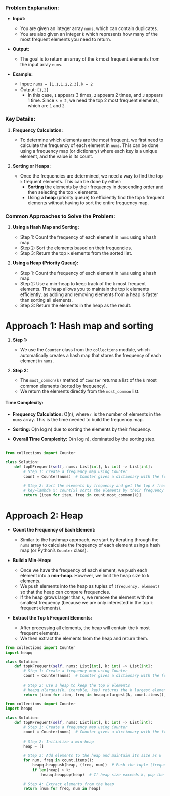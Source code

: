 
### Problem Explanation:

- **Input:**
    
    - You are given an integer array `nums`, which can contain duplicates.
    - You are also given an integer `k` which represents how many of the most frequent elements you need to return.
- **Output:**
    
    - The goal is to return an array of the `k` most frequent elements from the input array `nums`.
- **Example:**
    
    - Input: `nums = [1,1,1,2,2,3]`, `k = 2`
    - Output: `[1,2]`
        - In this case, `1` appears 3 times, `2` appears 2 times, and `3` appears 1 time. Since `k = 2`, we need the top 2 most frequent elements, which are `1` and `2`.

### Key Details:

1. **Frequency Calculation:**
    
    - To determine which elements are the most frequent, we first need to calculate the frequency of each element in `nums`. This can be done using a frequency map (or dictionary) where each key is a unique element, and the value is its count.
2. **Sorting or Heaps:**
    
    - Once the frequencies are determined, we need a way to find the top `k` frequent elements. This can be done by either:
        - **Sorting** the elements by their frequency in descending order and then selecting the top `k` elements.
        - Using a **heap** (priority queue) to efficiently find the top `k` frequent elements without having to sort the entire frequency map.

### Common Approaches to Solve the Problem:

1. **Using a Hash Map and Sorting:**
    
    - Step 1: Count the frequency of each element in `nums` using a hash map.
    - Step 2: Sort the elements based on their frequencies.
    - Step 3: Return the top `k` elements from the sorted list.
2. **Using a Heap (Priority Queue):**
    
    - Step 1: Count the frequency of each element in `nums` using a hash map.
    - Step 2: Use a min-heap to keep track of the `k` most frequent elements. The heap allows you to maintain the top `k` elements efficiently, as adding and removing elements from a heap is faster than sorting all elements.
    - Step 3: Return the elements in the heap as the result.


# Approach 1: Hash map and sorting

1. **Step 1:**
    
    - We use the `Counter` class from the `collections` module, which automatically creates a hash map that stores the frequency of each element in `nums`.
2. **Step 2:**
    
    - The `most_common(k)` method of `Counter` returns a list of the `k` most common elements (sorted by frequency).
    - We return the elements directly from the `most_common` list.

#### Time Complexity:

- **Frequency Calculation:** O(n), where `n` is the number of elements in the `nums` array. This is the time needed to build the frequency map.
    
- **Sorting:** O(n log n) due to sorting the elements by their frequency.
    
- **Overall Time Complexity:** O(n log n), dominated by the sorting step.

```python

from collections import Counter

class Solution:
    def topKFrequent(self, nums: List[int], k: int) -> List[int]:
        # Step 1: Create a frequency map using Counter
        count = Counter(nums)  # Counter gives a dictionary with the frequency of each element
        
        # Step 2: Sort the elements by frequency and get the top k frequent elements
        # key=lambda x: count[x] sorts the elements by their frequency
        return [item for item, freq in count.most_common(k)]

```

# Approach 2: Heap

- **Count the Frequency of Each Element:**
    
    - Similar to the hashmap approach, we start by iterating through the `nums` array to calculate the frequency of each element using a hash map (or Python’s `Counter` class).
- **Build a Min-Heap:**
    
    - Once we have the frequency of each element, we push each element into a **min-heap**. However, we limit the heap size to `k` elements.
    - We push elements into the heap as tuples of `(frequency, element)` so that the heap can compare frequencies.
    - If the heap grows larger than `k`, we remove the element with the smallest frequency (because we are only interested in the top `k` frequent elements).
- **Extract the Top `k` Frequent Elements:**
    
    - After processing all elements, the heap will contain the `k` most frequent elements.
    - We then extract the elements from the heap and return them.


```python
from collections import Counter
import heapq

class Solution:
    def topKFrequent(self, nums: List[int], k: int) -> List[int]:
        # Step 1: Create a frequency map using Counter
        count = Counter(nums)  # Counter gives a dictionary with the frequency of each element
        
        # Step 2: Use a heap to keep the top k elements
        # heapq.nlargest(k, iterable, key) returns the k largest elements from the iterable
        return [item for item, freq in heapq.nlargest(k, count.items(), key=lambda x: x[1])]


```

```python
from collections import Counter
import heapq

class Solution:
    def topKFrequent(self, nums: List[int], k: int) -> List[int]:
        # Step 1: Create a frequency map using Counter
        count = Counter(nums)  # Counter gives a dictionary with the frequency of each element
        
        # Step 2: Initialize a min-heap
        heap = []
        
        # Step 3: Add elements to the heap and maintain its size as k
        for num, freq in count.items():
            heapq.heappush(heap, (freq, num))  # Push the tuple (frequency, element)
            if len(heap) > k:
                heapq.heappop(heap)  # If heap size exceeds k, pop the smallest frequency element
        
        # Step 4: Extract elements from the heap
        return [num for freq, num in heap]


```
